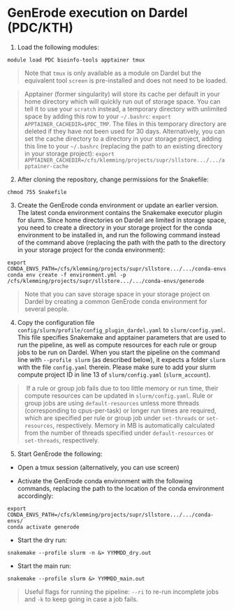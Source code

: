 # GenErode execution on Dardel (PDC/KTH)

1) Load the following modules:

```
module load PDC bioinfo-tools apptainer tmux
```

> Note that `tmux` is only available as a module on Dardel 
but the equivalent tool `screen` is pre-installed and does 
not need to be loaded. 

> Apptainer (former singularity) will store its cache per 
default in your home directory which will quickly run out of 
storage space. You can tell it to use your `scratch` instead, a 
temporary directory with unlimited space by adding this row 
to your `~/.bashrc`: `export APPTAINER_CACHEDIR=$PDC_TMP`. 
The files in this temporary directory are deleted if they have 
not been used for 30 days. Alternatively, you can set the cache 
directory to a directory in your storage project, adding this 
line to your `~/.bashrc` (replacing the path to an existing 
directory in your storage project):
`export APPTAINER_CACHEDIR=/cfs/klemming/projects/supr/sllstore.../.../apptainer-cache` 

2) After cloning the repository, change permissions for the 
Snakefile:

```
chmod 755 Snakefile
```

3) Create the GenErode conda environment or update an earlier 
version. The latest conda environment contains the Snakemake 
executor plugin for slurm. Since home directories on Dardel 
are limited in storage space, you need to create a directory in 
your storage project for the conda environment to be installed 
in, and run the following command instead of the command above
(replacing the path with the path to the directory in your storage
project for the conda environment): 

```
export CONDA_ENVS_PATH=/cfs/klemming/projects/supr/sllstore.../.../conda-envs
conda env create -f environment.yml -p /cfs/klemming/projects/supr/sllstore.../.../conda-envs/generode
```

> Note that you can save storage space in your storage project 
on Dardel by creating a common GenErode conda environment for 
several people. 

4) Copy the configuration file `config/slurm/profile/config_plugin_dardel.yaml` 
to `slurm/config.yaml`. This file specifies Snakemake and apptainer 
parameters that are used to run the pipeline, as well as compute 
resources for each rule or group jobs to be run on Dardel. When 
you start the pipeline on the command line with `--profile slurm` 
(as described below), it expects a folder `slurm` with the file
`config.yaml` therein. Please make sure to add your slurm compute 
project ID in line 13 of `slurm/config.yaml` (`slurm_account`). 

> If a rule or group job fails due to too little memory or run time,
their compute resources can be updated in `slurm/config.yaml`. 
Rule or group jobs are using `default-resources` unless more threads
(corresponding to cpus-per-task) or longer run times are required,
which are specified per rule or group job under `set-threads` or
`set-resources`, respectively. Memory in MB is automatically calculated
from the number of threads specified under `default-resources` or
`set-threads`, respectively.  

5) Start GenErode the following:

- Open a tmux session (alternatively, you can use screen)

- Activate the GenErode conda environment with the 
following commands, replacing the path to the location of 
the conda environment accordingly:

```
export CONDA_ENVS_PATH=/cfs/klemming/projects/supr/sllstore.../.../conda-envs/
conda activate generode
```

- Start the dry run:

```
snakemake --profile slurm -n &> YYMMDD_dry.out
```

- Start the main run:

```
snakemake --profile slurm &> YYMMDD_main.out
```

> Useful flags for running the pipeline: `--ri` to re-run 
incomplete jobs and `-k` to keep going in case a job fails. 
